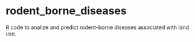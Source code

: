 # rodent_borne_diseases
R code to analize and predict rodent-borne diseases associated with land use.
